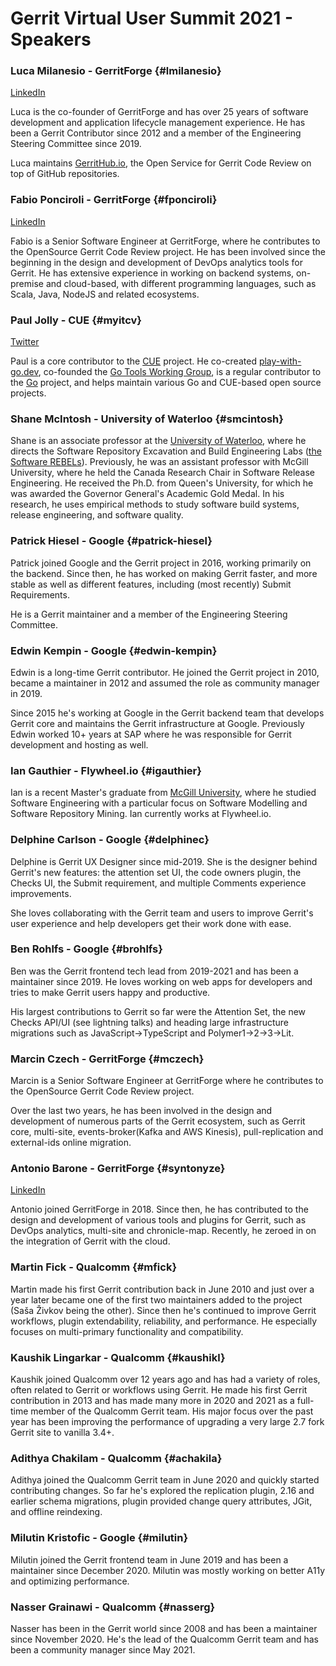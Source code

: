 # Gerrit Virtual User Summit 2021 - Speakers

### Luca Milanesio - GerritForge {#lmilanesio}

[LinkedIn](https://www.linkedin.com/in/lucamilanesio/)

Luca is the co-founder of GerritForge and has over 25 years of software
development and application lifecycle management experience.
He has been a Gerrit Contributor since 2012 and a member of the Engineering
Steering Committee since 2019.

Luca maintains [GerritHub.io](https://gerrithub.io), the Open Service
for Gerrit Code Review on top of GitHub repositories.

### Fabio Ponciroli - GerritForge {#fponciroli}

[LinkedIn](https://uk.linkedin.com/in/fponciroli/)

Fabio is a Senior Software Engineer at GerritForge, where he contributes to the
OpenSource Gerrit Code Review project.
He has been involved since the beginning in the design and development of DevOps
analytics tools for Gerrit.
He has extensive experience in working on backend systems, on-premise and
cloud-based, with different programming languages, such as Scala, Java, NodeJS
and related ecosystems.

### Paul Jolly - CUE {#myitcv}

[Twitter](https://twitter.com/_myitcv)

Paul is a core contributor to the [CUE](https://cuelang.org/) project. He
co-created [play-with-go.dev](https://play-with-go.dev), co-founded the [Go
Tools Working Group](https://github.com/golang/go/wiki/golang-tools), is a
regular contributor to the [Go](https://golang.org) project, and helps maintain
various Go and CUE-based open source projects.

### Shane McIntosh - University of Waterloo {#smcintosh}

Shane is an associate professor at the [University of Waterloo](https://cs.uwaterloo.ca/),
where he directs the Software Repository Excavation and Build Engineering Labs
([the Software REBELs](https://rebels.cs.uwaterloo.ca/)).
Previously, he was an assistant professor with McGill University, where he held
the Canada Research Chair in Software Release Engineering. He received the Ph.D.
from Queen's University, for which he was awarded the Governor General's
Academic Gold Medal. In his research, he uses empirical methods to study
software build systems, release engineering, and software quality.

### Patrick Hiesel - Google {#patrick-hiesel}

Patrick joined Google and the Gerrit project in 2016, working primarily on the
backend. Since then, he has worked on making Gerrit faster, and more stable as
well as different features, including (most recently) Submit Requirements.

He is a Gerrit maintainer and a member of the Engineering Steering Committee.

### Edwin Kempin - Google {#edwin-kempin}

Edwin is a long-time Gerrit contributor. He joined the Gerrit project in 2010,
became a maintainer in 2012 and assumed the role as community manager in 2019.

Since 2015 he's working at Google in the Gerrit backend team that develops
Gerrit core and maintains the Gerrit infrastructure at Google. Previously Edwin
worked 10+ years at SAP where he was responsible for Gerrit development and
hosting as well.

### Ian Gauthier - Flywheel.io {#igauthier}

Ian is a recent Master's graduate from [McGill University](https://www.mcgill.ca/),
where he studied Software Engineering with a particular focus on Software
Modelling and Software Repository Mining. Ian currently works at Flywheel.io.

### Delphine Carlson - Google {#delphinec}

Delphine is Gerrit UX Designer since mid-2019.
She is the designer behind Gerrit's new features: the attention set UI, the code
owners plugin, the Checks UI, the Submit requirement, and multiple Comments
experience improvements.

She loves collaborating with the Gerrit team and users to improve Gerrit's user
experience and help developers get their work done with ease.

### Ben Rohlfs - Google {#brohlfs}

Ben was the Gerrit frontend tech lead from 2019-2021 and has been a maintainer
since 2019. He loves working on web apps for developers and tries to make Gerrit
users happy and productive.

His largest contributions to Gerrit so far were the Attention Set, the new
Checks API/UI (see lightning talks) and heading large infrastructure migrations
such as JavaScript->TypeScript and Polymer1->2->3->Lit.

### Marcin Czech - GerritForge {#mczech}

Marcin is a Senior Software Engineer at GerritForge where he contributes to the
OpenSource Gerrit Code Review project.

Over the last two years, he has been involved in the design and development of
numerous parts of the Gerrit ecosystem, such as Gerrit core, multi-site,
events-broker(Kafka and AWS Kinesis), pull-replication and external-ids
online migration.

### Antonio Barone - GerritForge {#syntonyze}

[LinkedIn](https://uk.linkedin.com/in/anbarone/)

Antonio joined GerritForge in 2018. Since then, he has contributed to the design
and development of various tools and plugins for Gerrit, such as DevOps
analytics, multi-site and chronicle-map. Recently, he zeroed in on the
integration of Gerrit with the cloud.

### Martin Fick - Qualcomm {#mfick}

Martin made his first Gerrit contribution back in June 2010 and just
over a year later became one of the first two maintainers added to the
project (Saša Živkov being the other). Since then he's continued to
improve Gerrit workflows, plugin extendability, reliability, and
performance. He especially focuses on multi-primary functionality and
compatibility.

### Kaushik Lingarkar - Qualcomm {#kaushikl}

Kaushik joined Qualcomm over 12 years ago and has had a variety of
roles, often related to Gerrit or workflows using Gerrit. He made his
first Gerrit contribution in 2013 and has made many more in 2020 and
2021 as a full-time member of the Qualcomm Gerrit team. His major focus
over the past year has been improving the performance of upgrading a
very large 2.7 fork Gerrit site to vanilla 3.4+.

### Adithya Chakilam - Qualcomm {#achakila}

Adithya joined the Qualcomm Gerrit team in June 2020 and quickly started
contributing changes. So far he's explored the replication plugin, 2.16
and earlier schema migrations, plugin provided change query attributes,
JGit, and offline reindexing.

### Milutin Kristofic - Google {#milutin}

Milutin joined the Gerrit frontend team in June 2019 and has been a maintainer
since December 2020. Milutin was mostly working on better A11y and optimizing
performance.

### Nasser Grainawi - Qualcomm {#nasserg}

Nasser has been in the Gerrit world since 2008 and has been a maintainer since
November 2020. He's the lead of the Qualcomm Gerrit team and has been a
community manager since May 2021.